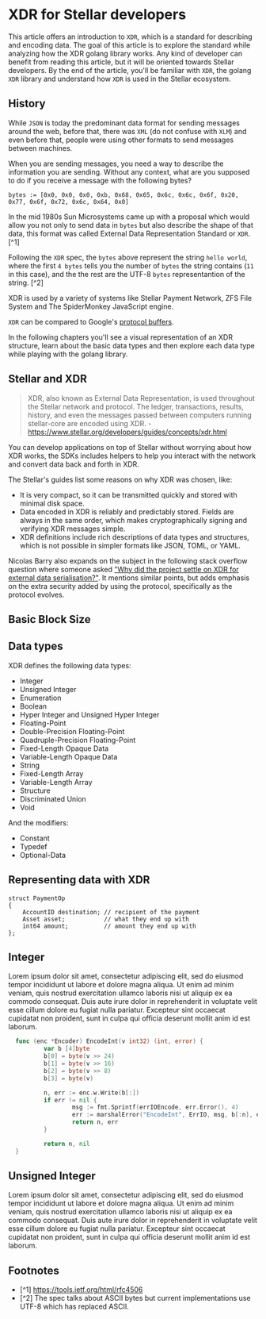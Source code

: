 # XDR for Stellar developers

This article offers an introduction to `XDR`, which is a standard for
describing and encoding data. The goal of this article is to explore
the standard while analyzing how the XDR golang library works. Any
kind of developer can benefit from reading this article, but it will
be oriented towards Stellar developers. By the end of the article,
you'll be familiar with `XDR`, the golang `XDR` library and understand
how `XDR` is used in the Stellar ecosystem.

## History

While `JSON` is today the predominant data format for sending messages
around the web, before that, there was `XML` (do not confuse with
`XLM`) and even before that, people were using other formats to send
messages between machines.

When you are sending messages, you need a way to describe the
information you are sending. Without any context, what are you
supposed to do if you receive a message with the following bytes?

```golang Sequence of bytes in hex format
bytes := [0x0, 0x0, 0x0, 0xb, 0x68, 0x65, 0x6c, 0x6c, 0x6f, 0x20, 0x77, 0x6f, 0x72, 0x6c, 0x64, 0x0]
```

In the mid 1980s Sun Microsystems came up with a proposal which would
allow you not only to send data in `bytes` but also describe the shape
of that data, this format was called External Data Representation
Standard or `XDR`. [^1]

Following the `XDR` spec, the `bytes` above represent the string
`hello world`, where the first `4 bytes` tells you the number of
`bytes` the string contains (`11` in this case), and the the
rest are the UTF-8 `bytes` representantion of the string. [^2]

XDR is used by a variety of systems like Stellar Payment Network, ZFS
File System and The SpiderMonkey JavaScript engine.

`XDR` can be compared to Google's [protocol buffers](https://developers.google.com/protocol-buffers/).

In the following chapters you'll see a visual representation of an XDR
structure, learn about the basic data types and then explore each data
type while playing with the golang library.

## Stellar and XDR

>XDR, also known as External Data Representation, is used throughout
>the Stellar network and protocol. The ledger, transactions, results,
>history, and even the messages passed between computers running
>stellar-core are encoded using XDR.
>-https://www.stellar.org/developers/guides/concepts/xdr.html

You can develop applications on top of Stellar without worrying about
how XDR works, the SDKs includes helpers to help you interact with the
network and convert data back and forth in XDR.

The Stellar's guides list some reasons on why XDR was chosen, like:

 - It is very compact, so it can be transmitted quickly and stored with minimal disk space.
 - Data encoded in XDR is reliably and predictably stored. Fields are always in the same order, which makes cryptographically signing and verifying XDR messages simple.
 - XDR definitions include rich descriptions of data types and structures, which is not possible in simpler formats like JSON, TOML, or YAML.

Nicolas Barry also expands on the subject in the following stack  overflow question where someone asked ["Why did the project settle on XDR for external data serialisation?"](https://stellar.stackexchange.com/a/284/1066). It  mentions similar points, but adds emphasis on the extra security added by using the protocol, specifically as the protocol evolves.

## Basic Block Size


## Data types

XDR defines the following data types:

- Integer
- Unsigned Integer
- Enumeration
- Boolean
- Hyper Integer and Unsigned Hyper Integer
- Floating-Point
- Double-Precision Floating-Point
- Quadruple-Precision Floating-Point
- Fixed-Length Opaque Data
- Variable-Length Opaque Data
- String
- Fixed-Length Array
- Variable-Length Array
- Structure
- Discriminated Union
- Void

And the modifiers:

- Constant
- Typedef
- Optional-Data


## Representing data with XDR

```xdr
struct PaymentOp
{
    AccountID destination; // recipient of the payment
    Asset asset;           // what they end up with
    int64 amount;          // amount they end up with
};
```

## Integer

Lorem ipsum dolor sit amet, consectetur adipiscing elit, sed do
eiusmod tempor incididunt ut labore et dolore magna aliqua. Ut enim ad
minim veniam, quis nostrud exercitation ullamco laboris nisi ut
aliquip ex ea commodo consequat. Duis aute irure dolor in
reprehenderit in voluptate velit esse cillum dolore eu fugiat nulla
pariatur. Excepteur sint occaecat cupidatat non proident, sunt in
culpa qui officia deserunt mollit anim id est laborum.

```go
  func (enc *Encoder) EncodeInt(v int32) (int, error) {
          var b [4]byte
          b[0] = byte(v >> 24)
          b[1] = byte(v >> 16)
          b[2] = byte(v >> 8)
          b[3] = byte(v)

          n, err := enc.w.Write(b[:])
          if err != nil {
                  msg := fmt.Sprintf(errIOEncode, err.Error(), 4)
                  err := marshalError("EncodeInt", ErrIO, msg, b[:n], err)
                  return n, err
          }

          return n, nil
  }
```

## Unsigned Integer

Lorem ipsum dolor sit amet, consectetur adipiscing elit, sed do
eiusmod tempor incididunt ut labore et dolore magna aliqua. Ut enim ad
minim veniam, quis nostrud exercitation ullamco laboris nisi ut
aliquip ex ea commodo consequat. Duis aute irure dolor in
reprehenderit in voluptate velit esse cillum dolore eu fugiat nulla
pariatur. Excepteur sint occaecat cupidatat non proident, sunt in
culpa qui officia deserunt mollit anim id est laborum.


## Footnotes

- [^1] https://tools.ietf.org/html/rfc4506
- [^2] The spec talks about ASCII bytes but current implementations use UTF-8 which has replaced ASCII.
